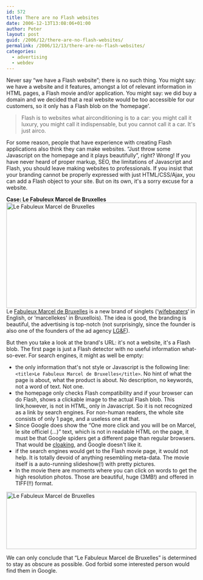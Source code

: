 ```yaml
---
id: 572
title: There are no Flash websites
date: 2006-12-13T13:08:06+01:00
author: Peter
layout: post
guid: /2006/12/there-are-no-flash-websites/
permalink: /2006/12/13/there-are-no-flash-websites/
categories:
  - advertising
  - webdev
---
```

Never say &#8220;we have a Flash website&#8221;; there is no such thing. You might say: we have a website and it features, amongst a lot of relevant information in HTML pages, a Flash movie and/or application. You might say: we did buy a domain and we decided that a real website would be too accessible for our customers, so it only has a Flash blob on the &#8216;homepage'. 

> Flash is to websites what airconditioning is to a car: you might call it luxury, you might call it indispensable, but you cannot call it a car. It's just airco.

For some reason, people that have experience with creating Flash applications also think they can make websites. &#8220;Just throw some Javascript on the homepage and it plays beautifully&#8221;, right? Wrong! If you have never heard of proper markup, SEO, the limitations of Javascript and Flash, you should leave making websites to professionals. If you insist that your branding cannot be properly expressed with just HTML/CSS/Ajax, you can add a Flash object to your site. But on its own, it's a sorry excuse for a website. 

**Case: Le Fabuleux Marcel de Bruxelles**  
[<img  src="http://static.flickr.com/123/321216556_f4936dd020.jpg" width="500" height="278" alt="Le Fabuleux Marcel de Bruxelles" />](http://www.flickr.com/photos/pforret/321216556/ "Photo Sharing")  
Le [Fabuleux Marcel de Bruxelles](http://www.fabuleuxmarcel.be) is a new brand of singlets (&#8216;[wifebeaters](http://en.wikipedia.org/wiki/Wifebeater_(shirt))&#8216; in English, or &#8216;marcellekes' in Bruxellois). The idea is good, the branding is beautiful, the advertising is top-notch (not surprisingly, since the founder is also one of the founders of the ad agency [LG&F](http://www.lgf.be)).  
<!--more-->

  
But then you take a look at the brand's URL: it's not a website, it's a Flash blob. The first page is just a Flash detector with no useful information what-so-ever. For search engines, it might as well be empty:

  * the only information that's not style or Javascript is the following line: `<title>Le Fabuleux Marcel de Bruxelles</title>`. No hint of what the page is about, what the product is about. No description, no keywords, not a word of text. Not one.
  * the homepage only checks Flash compatibility and if your browser can do Flash, shows a clickable image to the actual Flash blob. This link,however, is not in HTML, only in Javascript. So it is not recognized as a link by search engines. For non-human readers, the whole site consists of only 1 page, and a useless one at that.
  * Since Google does show the &#8220;One more click and you will be on Marcel, le site officiel (&#8230;)&#8221; text, which is not in readable HTML on the page, it must be that Google spiders get a different page than regular browsers. That would be [cloaking](http://en.wikipedia.org/wiki/Cloaking), and Google doesn't like it.
  * if the search engines would get to the Flash movie page, it would not help. It is totally devoid of anything resembling meta-data. The movie itself is a auto-running slideshow(!) with pretty pictures.
  * In the movie there are moments where you can click on words to get the high resolution photos. Those are beautiful, huge (3MB!) and offered in TIFF(!!) format.

[<img  src="http://static.flickr.com/139/321216558_131b661692.jpg" width="500" height="151" alt="Le Fabuleux Marcel de Bruxelles" />](http://www.flickr.com/photos/pforret/321216558/ "Photo Sharing")

We can only conclude that &#8220;Le Fabuleux Marcel de Bruxelles&#8221; is determined to stay as obscure as possible. God forbid some interested person would find them in Google.